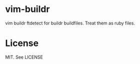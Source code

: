 vim-buildr
==========

vim buildr ftdetect for buildr buildfiles.
Treat them as ruby files.

License
=======
MIT. See LICENSE
